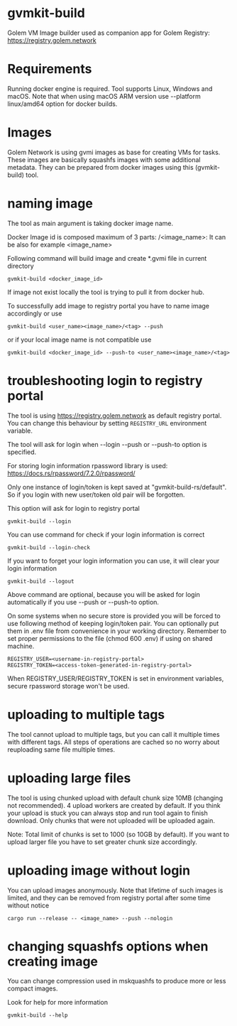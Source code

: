 # gvmkit-build

Golem VM Image builder used as companion app for Golem Registry: https://registry.golem.network

# Requirements

Running docker engine is required. Tool supports Linux, Windows and macOS.
Note that when using macOS ARM version use --platform linux/amd64 option for docker builds.

# Images

Golem Network is using gvmi images as base for creating VMs for tasks.
These images are basically squashfs images with some additional metadata.
They can be prepared from docker images using this (gvmkit-build) tool.

# naming image

The tool as main argument is taking docker image name.

Docker Image id is composed maximum of 3 parts:
<username>/<image_name>:<tag>
It can be also for example
<image_name>

Following command will build image and create *.gvmi file in current directory
```
gvmkit-build <docker_image_id>
```

If image not exist locally the tool is trying to pull it from docker hub.

To successfully add image to registry portal you have to name image accordingly or use
```
gvmkit-build <user_name><image_name>/<tag> --push
```
or if your local image name is not compatible use
```
gvmkit-build <docker_image_id> --push-to <user_name><image_name>/<tag>
```


# troubleshooting login to registry portal

The tool is using https://registry.golem.network as default registry portal.
You can change this behaviour by setting `REGISTRY_URL` environment variable.

The tool will ask for login when --login --push or --push-to option is specified.

For storing login information rpassword library is used: https://docs.rs/rpassword/7.2.0/rpassword/

Only one instance of login/token is kept saved at "gvmkit-build-rs/default". So if you login with new user/token old pair will be forgotten.

This option will ask for login to registry portal
```
gvmkit-build --login
```
You can use command for check if your login information is correct
```
gvmkit-build --login-check 
```
If you want to forget your login information you can use, it will clear your login information
```
gvmkit-build --logout 
```

Above command are optional, because you will be asked for login automatically if you use --push or --push-to option.

On some systems when no secure store is provided you will be forced to use following method of keeping login/token pair.
You can optionally put them in .env file from convenience in your working directory.
Remember to set proper permissions to the file (chmod 600 .env) if using on shared machine.

```
REGISTRY_USER=<username-in-registry-portal>
REGISTRY_TOKEN=<access-token-generated-in-registry-portal>
```

When REGISTRY_USER/REGISTRY_TOKEN is set in environment variables, secure rpassword storage won't be used.

# uploading to multiple tags

The tool cannot upload to multiple tags, but you can call it multiple times with different tags.
All steps of operations are cached so no worry about reuploading same file multiple times.

# uploading large files

The tool is using chunked upload with default chunk size 10MB (changing not recommended).
4 upload workers are created by default. If you think your upload is stuck you
can always stop and run tool again to finish download. Only chunks that were not uploaded
will be uploaded again.

Note: Total limit of chunks is set to 1000 (so 10GB by default). If you want to upload larger file you have to set greater chunk size accordingly.

# uploading image without login

You can upload images anonymously. Note that lifetime of such images is limited, 
and they can be removed from registry portal after some time without notice

```
cargo run --release -- <image_name> --push --nologin
```

# changing squashfs options when creating image

You can change compression used in mskquashfs to produce more or less compact images. 

Look for help for more information
```
gvmkit-build --help
```

